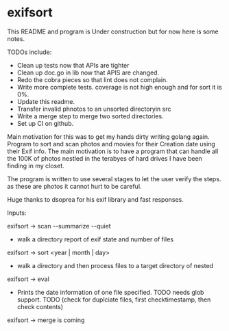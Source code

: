 # exifsort

This README and program is Under construction but for now here is some notes.

TODOs include:
* Clean up tests now that APIs are tighter
* Clean up doc.go in lib now that APIS are changed.
* Redo the cobra pieces so that lint does not complain.
* Write more complete tests. coverage is not high enough and for sort it is 0%.
* Update this readme.
* Transfer invalid phnotos to an unsorted directoryin src
* Write a merge step to merge two sorted directories.
* Set up CI on github.

Main motivation for this was to get my hands dirty writing golang again.
Program to sort and scan photos and movies for their Creation date using their
Exif info.  The main motivation is to have a program that can handle all the
100K of photos nestled in the terabyes of hard drives I have been finding in my
closet. 

The program is written to use several stages to let the user verify the steps.
as these are photos it cannot hurt to be careful.

Huge thanks to dsoprea for his exif library and fast responses.

Inputs:

exifsort -> scan <in dir> --summarize --quiet
 * walk a directory report of exif state and number of files

exifsort -> sort <in dir> <out dir> <year | month | day> 
 * walk a directory and then process files to a target directory of nested 

exifsort -> eval <file>
 * Prints the date information of one file specified. TODO needs glob support.
 TODO (check for duplciate files, first checktimestamp, then check contents)

exifsort -> merge is coming

